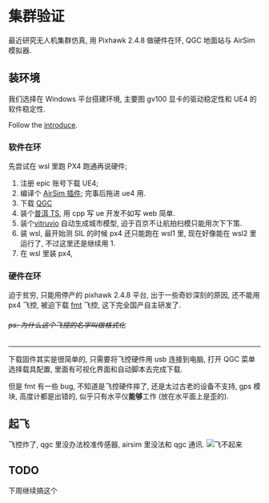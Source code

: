 # 集群验证

最近研究无人机集群仿真, 用 Pixhawk 2.4.8 做硬件在环, QGC 地面站与 AirSim 模拟器.

## 装环境

我们选择在 Windows 平台搭建环境, 主要图 gv100 显卡的驱动稳定性和 UE4 的软件稳定性.

Follow the [introduce](https://microsoft.github.io/AirSim/px4_setup/).

### 软件在环

先尝试在 wsl 里跑 PX4 跑通再说硬件;

1. 注册 epic 账号下载 UE4;
2. 编译个 [AirSim 插件](https://microsoft.github.io/AirSim/build_windows); 完事后拖进 ue4 用.
3. 下载 [QGC](https://docs.qgroundcontrol.com/master/en/getting_started/download_and_install.html)
4. 装个[普洱 TS](https://github.com/Tencent/puerts), 用 cpp 写 ue 开发不如写 web 简单.
5. 装个[vitruvio](https://github.com/Esri/vitruvio/blob/main/doc/installation.md) 自动生成城市模型, 迫于百京不让航拍扫模只能用次下下策.
6. 装 wsl, 最开始测 SIL 的时候 px4 还只能跑在 wsl1 里, 现在好像能在 wsl2 里运行了, 不过这里还是继续用 1.
7. 在 wsl 里装 px4,

### 硬件在环

迫于贫穷, 只能用停产的 pixhawk 2.4.8 平台, 出于一些奇妙深刻的原因, 还不能用 px4 飞控, 被迫下载 [fmt](https://github.com/Firmament-Autopilot/FMT-Firmware) 飞控, 这下完全国产自主研发了.

###### <del>ps: 为什么这个飞控的名字叫做格式化</del>

---

下载固件其实是很简单的, 只需要将飞控硬件用 usb 连接到电脑, 打开 QGC 菜单选择载具配置, 里面有可视化界面和自动脚本去完成下载.

但是 fmt 有一些 bug, 不知道是飞控硬件摔了, 还是太过古老的设备不支持, gps 模块, 高度计都是出错的, 似乎只有水平仪**能够**工作 (放在水平面上是歪的).

## 起飞

飞控炸了, qgc 里没办法校准传感器, airsim 里没法和 qgc 通讯.
![飞不起来](/public/images/blogsfeibuqilai.jpeg)

## TODO

下周继续搞这个
